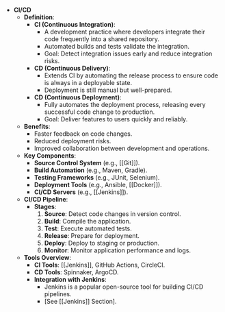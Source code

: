 - **CI/CD**
	- **Definition**:
		- **CI (Continuous Integration)**:
			- A development practice where developers integrate their code frequently into a shared repository.
			- Automated builds and tests validate the integration.
			- Goal: Detect integration issues early and reduce integration risks.
		- **CD (Continuous Delivery)**:
			- Extends CI by automating the release process to ensure code is always in a deployable state.
			- Deployment is still manual but well-prepared.
		- **CD (Continuous Deployment)**:
			- Fully automates the deployment process, releasing every successful code change to production.
			- Goal: Deliver features to users quickly and reliably.
	- **Benefits**:
		- Faster feedback on code changes.
		- Reduced deployment risks.
		- Improved collaboration between development and operations.
	- **Key Components**:
		- **Source Control System** (e.g., [[Git]]).
		- **Build Automation** (e.g., Maven, Gradle).
		- **Testing Frameworks** (e.g., JUnit, Selenium).
		- **Deployment Tools** (e.g., Ansible, [[Docker]]).
		- **CI/CD Servers** (e.g., [[Jenkins]]).
	- **CI/CD Pipeline**:
		- **Stages**:
		  1. **Source**: Detect code changes in version control.
		  2. **Build**: Compile the application.
		  3. **Test**: Execute automated tests.
		  4. **Release**: Prepare for deployment.
		  5. **Deploy**: Deploy to staging or production.
		  6. **Monitor**: Monitor application performance and logs.
	- **Tools Overview**:
		- **CI Tools**: [[Jenkins]], GitHub Actions, CircleCI.
		- **CD Tools**: Spinnaker, ArgoCD.
		- **Integration with Jenkins**:
			- Jenkins is a popular open-source tool for building CI/CD pipelines.
			- [See [[Jenkins]] Section].
